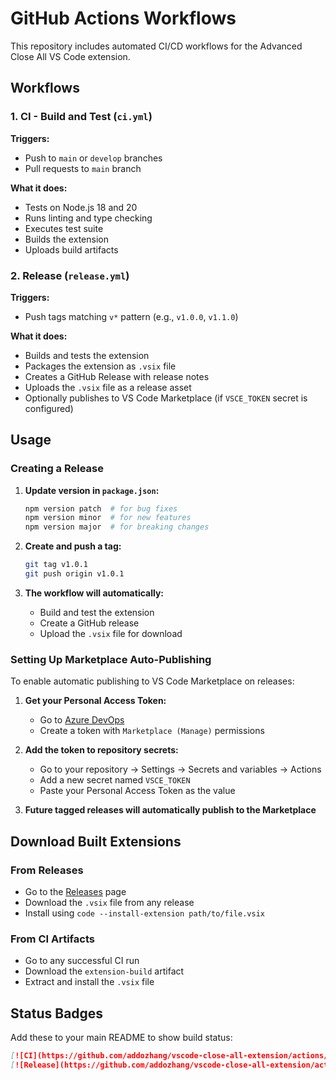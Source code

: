 # GitHub Actions Workflows

This repository includes automated CI/CD workflows for the Advanced Close All VS Code extension.

## Workflows

### 1. CI - Build and Test (`ci.yml`)

**Triggers:**
- Push to `main` or `develop` branches  
- Pull requests to `main` branch

**What it does:**
- Tests on Node.js 18 and 20
- Runs linting and type checking
- Executes test suite
- Builds the extension
- Uploads build artifacts

### 2. Release (`release.yml`)

**Triggers:**
- Push tags matching `v*` pattern (e.g., `v1.0.0`, `v1.1.0`)

**What it does:**
- Builds and tests the extension
- Packages the extension as `.vsix` file
- Creates a GitHub Release with release notes
- Uploads the `.vsix` file as a release asset
- Optionally publishes to VS Code Marketplace (if `VSCE_TOKEN` secret is configured)

## Usage

### Creating a Release

1. **Update version in `package.json`:**
   ```bash
   npm version patch  # for bug fixes
   npm version minor  # for new features
   npm version major  # for breaking changes
   ```

2. **Create and push a tag:**
   ```bash
   git tag v1.0.1
   git push origin v1.0.1
   ```

3. **The workflow will automatically:**
   - Build and test the extension
   - Create a GitHub release
   - Upload the `.vsix` file for download

### Setting Up Marketplace Auto-Publishing

To enable automatic publishing to VS Code Marketplace on releases:

1. **Get your Personal Access Token:**
   - Go to [Azure DevOps](https://dev.azure.com/_usersSettings/tokens)
   - Create a token with `Marketplace (Manage)` permissions

2. **Add the token to repository secrets:**
   - Go to your repository → Settings → Secrets and variables → Actions
   - Add a new secret named `VSCE_TOKEN`
   - Paste your Personal Access Token as the value

3. **Future tagged releases will automatically publish to the Marketplace**

## Download Built Extensions

### From Releases
- Go to the [Releases](https://github.com/addozhang/vscode-close-all-extension/releases) page
- Download the `.vsix` file from any release
- Install using `code --install-extension path/to/file.vsix`

### From CI Artifacts
- Go to any successful CI run
- Download the `extension-build` artifact
- Extract and install the `.vsix` file

## Status Badges

Add these to your main README to show build status:

```markdown
[![CI](https://github.com/addozhang/vscode-close-all-extension/actions/workflows/ci.yml/badge.svg)](https://github.com/addozhang/vscode-close-all-extension/actions/workflows/ci.yml)
[![Release](https://github.com/addozhang/vscode-close-all-extension/actions/workflows/release.yml/badge.svg)](https://github.com/addozhang/vscode-close-all-extension/actions/workflows/release.yml)
```